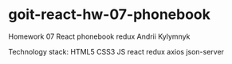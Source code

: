 # goit-react-hw-07-phonebook

Homework 07 React phonebook redux Andrii Kylymnyk

Technology stack: HTML5 CSS3 JS react redux axios json-server
